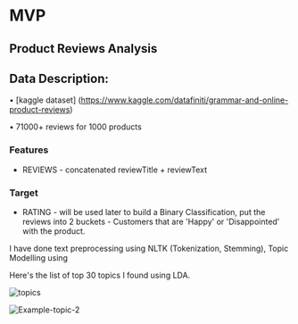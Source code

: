 # MVP

## Product Reviews Analysis

## Data Description:

• [kaggle dataset] (https://www.kaggle.com/datafiniti/grammar-and-online-product-reviews)

• 71000+ reviews for 1000 products

### Features

* REVIEWS - concatenated reviewTitle + reviewText

### Target
* RATING - will be used later to build a Binary Classification, put the reviews into 2 buckets - Customers that are 'Happy' or 'Disappointed' with the product.

I have done text preprocessing using NLTK (Tokenization, Stemming), Topic Modelling using 

Here's the list of top 30 topics I found using LDA.

![topics](https://github.com/chetana-vyas/Unsupervised_Learning/blob/main/images/top-30-topics.PNG)

![Example-topic-2](https://github.com/chetana-vyas/Unsupervised_Learning/blob/main/images/topic-2-PersonalCare.PNG)
